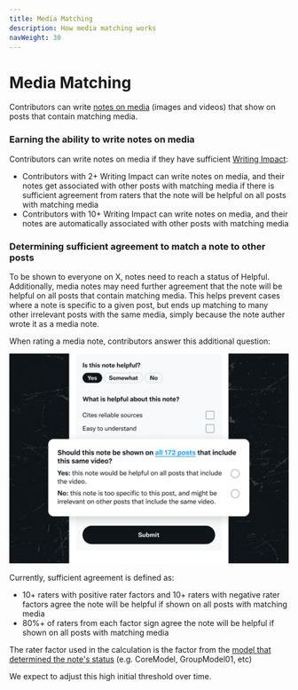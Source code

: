```yaml
---
title: Media Matching
description: How media matching works
navWeight: 30
---
```

# Media Matching

Contributors can write [notes on media](../contributing/notes-on-media.md) (images and videos) that show on posts that contain matching media. 

### Earning the ability to write notes on media
Contributors can write notes on media if they have sufficient [Writing Impact](../contributing/writing-and-rating-impact.md):
* Contributors with 2+ Writing Impact can write notes on media, and their notes get associated with other posts with matching media if there is sufficient agreement from raters that the note will be helpful on all posts with matching media
* Contributors with 10+ Writing Impact can write notes on media, and their notes are automatically associated with other posts with matching media

### Determining sufficient agreement to match a note to other posts
To be shown to everyone on X, notes need to reach a status of Helpful. Additionally, media notes may need further agreement that the note will be helpful on all posts that contain matching media. This helps prevent cases where a note is specific to a given post, but ends up matching to many other irrelevant posts with the same media, simply because the note auther wrote it as a media note. 

When rating a media note, contributors answer this additional question:

![Media match rating question](../images/media-note-match-upgrade.png)

Currently, sufficient agreement is defined as:
* 10+ raters with positive rater factors and 10+ raters with negative rater factors agree the note will be helpful if shown on all posts with matching media
* 80%+ of raters from each factor sign agree the note will be helpful if shown on all posts with matching media

The rater factor used in the calculation is the factor from the [model that determined the note's status](./ranking-notes.md) (e.g. CoreModel, GroupModel01, etc)

We expect to adjust this high initial threshold over time.
